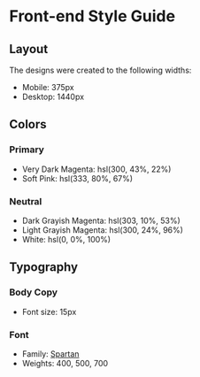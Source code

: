 # Front-end Style Guide

## Layout

The designs were created to the following widths:

- Mobile: 375px
- Desktop: 1440px

## Colors

### Primary

- Very Dark Magenta: hsl(300, 43%, 22%)
- Soft Pink: hsl(333, 80%, 67%)

### Neutral

- Dark Grayish Magenta: hsl(303, 10%, 53%)
- Light Grayish Magenta: hsl(300, 24%, 96%)
- White: hsl(0, 0%, 100%)

## Typography

### Body Copy

- Font size: 15px

### Font

- Family: [Spartan](https://fonts.google.com/specimen/Spartan)
- Weights: 400, 500, 700
